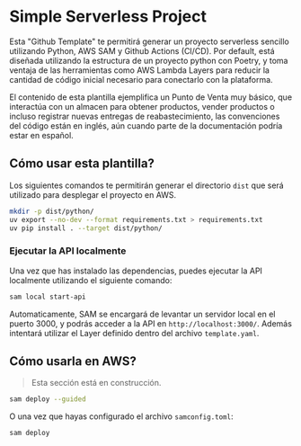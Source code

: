 # Simple Serverless Project

Esta "Github Template" te permitirá generar un proyecto serverless sencillo utilizando Python, AWS SAM y Github Actions (CI/CD).
Por default, está diseñada utilizando la estructura de un proyecto python con Poetry, y toma ventaja de las herramientas como AWS Lambda Layers para reducir la cantidad de código inicial necesario para conectarlo con la plataforma.

El contenido de esta plantilla ejemplifica un Punto de Venta muy básico, que interactúa con un almacen para obtener productos, vender productos o incluso registrar nuevas entregas de reabastecimiento, las convenciones del código están en inglés, aún cuando parte de la documentación podría estar en español.

## Cómo usar esta plantilla?

Los siguientes comandos te permitirán generar el directorio `dist` que será utilizado para desplegar el proyecto en AWS.

```bash
mkdir -p dist/python/
uv export --no-dev --format requirements.txt > requirements.txt
uv pip install . --target dist/python/
```

### Ejecutar la API localmente

Una vez que has instalado las dependencias, puedes ejecutar la API localmente utilizando el siguiente comando:

```bash
sam local start-api
```

Automaticamente, SAM se encargará de levantar un servidor local en el puerto 3000, y podrás acceder a la API en `http://localhost:3000/`. Además intentará utilizar el Layer definido dentro del archivo `template.yaml`.

## Cómo usarla en AWS?

> Esta sección está en construcción.

```bash
sam deploy --guided
```

O una vez que hayas configurado el archivo `samconfig.toml`:

```bash
sam deploy
```
